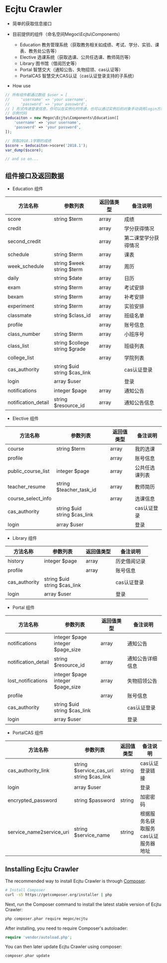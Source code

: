 # Ecjtu Crawler

- 简单的获取信息接口

- 目前提供的组件（命名空间Megoc\Ecjtu\Components）
  - Education 教务管理系统（获取教务相关如成绩、考试、学分、实验、课表、教务处公告等）
  - Elective 选课系统（获取选课、公共任选课、教师简历等）
  - Library 图书馆（借阅历史等）
  - Portal 智慧交大（通知公告、失物招领、cas认证等）
  - PortalCAS 智慧交大CAS认证（cas认证登录支持的子系统）

- How use

```php
// 所有组件都通过数组 $user = [
//     'username' => 'your username',
//     'password' => 'your password',
// ] 形式传递登录信息，你可以在实例化时传递，也可以通过实例后的对象手动调用login方法完成登录操作。
// 示例代码
$educaiton = new Megoc\Ecjtu\Components\Education([
    'username' => 'your username',
    'password' => 'your password',
]);

// 获取2018.1学期的成绩
$score = $educaiton->score('2018.1');
var_dump($score);

// and so on...

```

## 组件接口及返回数据

- Education 组件

| 方法名称 | 参数列表 | 返回值类型 | 备注说明 |
| ------ | ------ | ------ | ------ |
| score | string $term | array | 成绩 |
| credit |  | array | 学分获得情况 |
| second_credit |  | array | 第二课堂学分获得情况 |
| schedule | string $term | array | 课表 |
| week_schedule | string $week </br> string $term | array | 周历 |
| daily | string $date | array | 日历 |
| exam | string $term | array | 考试安排 |
| bexam | string $term | array | 补考安排 |
| experiment | string $term | array | 实验安排 |
| classmate | string $class_id | array | 班级名单 |
| profile |  | array | 账号信息 |
| class_number | string $term | array | 小班序号 |
| class_list | string $college </br> string $grade | array | 班级列表 |
| college_list |  | array | 学院列表 |
| cas_authority | string $uid </br> string $cas_link |  | cas认证登录 |
| login | array $user |  | 登录 |
| notifications | integer $page | array | 通知公告 |
| notification_detail | string $resource_id | array | 通知公告信息 |

- Elective 组件

| 方法名称 | 参数列表 | 返回值类型 | 备注说明 |
| ------ | ------ | ------ | ------ |
| course | string $term | array | 我的选课 |
| profile |  | array | 账号信息 |
| public_course_list | integer $page | array | 公共任选课列表 |
| teacher_resume | string $teacher_task_id | array | 教师简历 |
| course_select_info |  | array | 选课信息 |
| cas_authority | string $uid </br> string $cas_link |  | cas认证登录 |
| login | array $user |  | 登录 |

- Library 组件

| 方法名称 | 参数列表 | 返回值类型 | 备注说明 |
| ------ | ------ | ------ | ------ |
| history | integer $page | array | 历史借阅记录 |
| profile |  | array | 账号信息 |
| cas_authority | string $uid </br> string $cas_link |  | cas认证登录 |
| login | array $user |  | 登录 |

- Portal 组件

| 方法名称 | 参数列表 | 返回值类型 | 备注说明 |
| ------ | ------ | ------ | ------ |
| notifications | integer $page </br> integer $page_size | array | 通知公告 |
| notification_detail | string $resource_id | array | 通知公告详细信息 |
| lost_notifications | integer $page </br> integer $page_size | array | 失物招领公告 |
| profile |  | array | 账号信息 |
| cas_authority | string $uid </br> string $cas_link |  | cas认证登录 |
| login | array $user |  | 登录 |

- PortalCAS 组件

| 方法名称 | 参数列表 | 返回值类型 | 备注说明 |
| ------ | ------ | ------ | ------ |
| cas_authority_link | string $service_cas_uri </br> string $cas_link | string | cas认证登录链接 |
| login | array $user |  | 登录 |
| encrypted_password | string $password | string | 加密密码 |
| service_name2service_uri | string $service_name | string | 根据服务名获取服务cas认证服务器地址 |

## Installing Ecjtu Crawler

The recommended way to install Ecjtu Crawler is through
[Composer](http://getcomposer.org).

```bash
# Install Composer
curl -sS https://getcomposer.org/installer | php
```

Next, run the Composer command to install the latest stable version of Ecjtu Crawler:

```bash
php composer.phar require megoc/ecjtu
```

After installing, you need to require Composer's autoloader:

```php
require 'vendor/autoload.php';
```

You can then later update Ecjtu Crawler using composer:

```bash
composer.phar update
```

